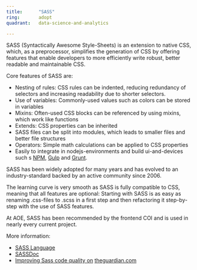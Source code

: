 ```yaml
---
title:      "SASS"
ring:       adopt
quadrant:   data-science-and-analytics

---
```


SASS (Syntactically Awesome Style-Sheets) is an extension to native CSS, which, as a preprocessor, simplifies the generation of CSS by offering features that enable developers to more efficiently write robust, better readable and maintainable CSS.

Core features of SASS are:

*   Nesting of rules: CSS rules can be indented, reducing redundancy of selectors and increasing readability due to shorter selectors.
*   Use of variables: Commonly-used values such as colors can be stored in variables
*   Mixins: Often-used CSS blocks can be referenced by using mixins, which work like functions
*   Extends: CSS properties can be inherited
*   SASS files can be split into modules, which leads to smaller files and better file structures
*   Operators: Simple math calculations can be applied to CSS properties
*   Easily to integrate in nodejs-environments and build ui-and-devices such s [NPM](/ui-and-devices/npm.html), [Gulp](/ui-and-devices/gulp.html) and [Grunt](/ui-and-devices/grunt.html).

SASS has been widely adopted for many years and has evolved to an industry-standard backed by an active community since 2006.

The learning curve is very smooth as SASS is fully compatible to CSS, meaning that all features are optional: Starting with SASS is as easy as renaming .css-files to .scss in a first step and then refactoring it step-by-step with the use of SASS features.

At AOE, SASS has been recommended by the frontend COI and is used in nearly every current project.

More information:

*   [SASS Language](http://sass-lang.com/)
*   [SASSDoc](http://sassdoc.com/)
*   [Improving Sass code quality on](https://www.theguardian.com/info/developer-blog/2014/may/13/improving-sass-code-quality-on-theguardiancom) [theguardian.com](http://theguardian.com)